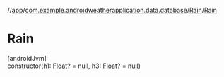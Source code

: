 //[app](../../../index.md)/[com.example.androidweatherapplication.data.database](../index.md)/[Rain](index.md)/[Rain](-rain.md)

# Rain

[androidJvm]\
constructor(h1: [Float](https://kotlinlang.org/api/latest/jvm/stdlib/kotlin/-float/index.html)? = null, h3: [Float](https://kotlinlang.org/api/latest/jvm/stdlib/kotlin/-float/index.html)? = null)
